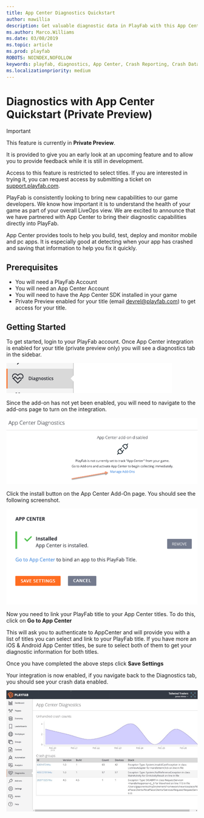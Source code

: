 ```yaml
---
title: App Center Diagnostics Quickstart
author: mawillia
description: Get valuable diagnostic data in PlayFab with this App Center integration quickstart
ms.author: Marco.Williams
ms.date: 03/08/2019
ms.topic: article
ms.prod: playfab
ROBOTS: NOINDEX,NOFOLLOW
keywords: playfab, diagnostics, App Center, Crash Reporting, Crash Data, quickstart
ms.localizationpriority: medium
---
```


# Diagnostics with App Center Quickstart (Private Preview)

> [!IMPORTANT]
> This feature is currently in **Private Preview**.  
>
> It is provided to give you an early look at an upcoming feature and to allow you to provide feedback while it is still in development.  
>
> Access to this feature is restricted to select titles. If you are interested in trying it, you can request access by submitting a ticket on [support.playfab.com](https://support.playfab.com/hc/en-us/requests/new).

PlayFab is consistently looking to bring new capabilities to our game developers. We know how important it is to understand the health of your game as part of your overall LiveOps view.  We are excited to announce that we have partnered with App Center to bring their diagnostic capabilities directly into PlayFab.

App Center provides tools to help you build, test, deploy and monitor mobile and pc apps.  It is especially good at detecting when your app has crashed and saving that information to help you fix it quickly.

## Prerequisites

* You will need a PlayFab Account
* You will need an App Center Account
* You will need to have the App Center SDK installed in your game
* Private Preview enabled for your title (email [devrel@playfab.com](mailto:devrel@playfab.com)) to get access for your title.

## Getting Started

To get started, login to your PlayFab account.  Once App Center integration is enabled for your title (private preview only) you will see a diagnostics tab in the sidebar.

![diagnostics tab screenshot image](media/diag_tab_screenshot.png)

Since the add-on has not yet been enabled, you will need to navigate to the add-ons page to turn on the integration.

![navigate to addons page image](media/go_to_addons_diag_page.png)

Click the install button on the App Center Add-On page.  You should see the following screenshot.

![navigate to addons page image](media/addon-installed.png)

Now you need to link your PlayFab title to your App Center titles.  To do this, click on **Go to App Center**

This will ask you to authenticate to AppCenter and will provide you with a list of titles you can select and link to your PlayFab title.  If you have more an iOS & Android App Center titles, be sure to select both of them to get your diagnostic information for both titles.

Once you have completed the above steps click **Save Settings**

Your integration is now enabled, if you navigate back to the Diagnostics tab, you should see your crash data enabled.

![Diagnostics Tab Dashboard active Image](media/appcenter_gm_dash.png)